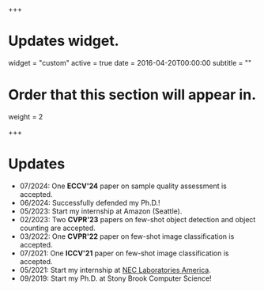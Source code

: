 +++
# Updates widget.
widget = "custom"
active = true
date = 2016-04-20T00:00:00
subtitle = ""

# Order that this section will appear in.
weight = 2


+++

# Updates


* 07/2024: One **ECCV'24** paper on sample quality assessment is accepted.
* 06/2024: Successfully defended my Ph.D.!
* 05/2023: Start my internship at Amazon (Seattle).
* 02/2023: Two **CVPR'23** papers on few-shot object detection and object counting are accepted.
* 03/2022: One **CVPR'22** paper on few-shot image classification is accepted.
* 07/2021: One **ICCV'21** paper on few-shot image classification is accepted.
* 05/2021: Start my internship at <a href="https://www.nec-labs.com/research-departments/media-analytics/media-analytics-home">NEC Laboratories America</a>.
* 09/2019: Start my Ph.D. at Stony Brook Computer Science!
